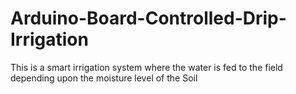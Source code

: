# Arduino-Board-Controlled-Drip-Irrigation
This is a smart irrigation system where the water is fed to the field depending upon the moisture level of the Soil
